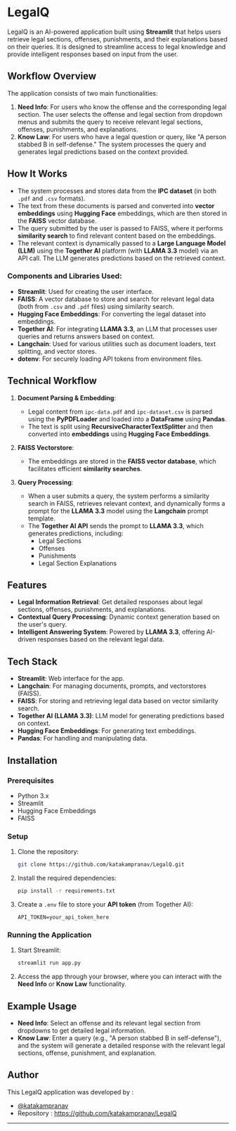 # LegalQ

LegalQ is an AI-powered application built using **Streamlit** that helps users retrieve legal sections, offenses, punishments, and their explanations based on their queries. It is designed to streamline access to legal knowledge and provide intelligent responses based on input from the user.

## Workflow Overview

The application consists of two main functionalities:
1. **Need Info**: For users who know the offense and the corresponding legal section. The user selects the offense and legal section from dropdown menus and submits the query to receive relevant legal sections, offenses, punishments, and explanations.
2. **Know Law**: For users who have a legal question or query, like "A person stabbed B in self-defense." The system processes the query and generates legal predictions based on the context provided.

## How It Works

- The system processes and stores data from the **IPC dataset** (in both `.pdf` and `.csv` formats).
- The text from these documents is parsed and converted into **vector embeddings** using **Hugging Face** embeddings, which are then stored in the **FAISS** vector database.
- The query submitted by the user is passed to FAISS, where it performs **similarity search** to find relevant content based on the embeddings.
- The relevant context is dynamically passed to a **Large Language Model (LLM)** using the **Together AI** platform (with **LLAMA 3.3** model) via an API call. The LLM generates predictions based on the retrieved context.

### Components and Libraries Used:

- **Streamlit**: Used for creating the user interface.
- **FAISS**: A vector database to store and search for relevant legal data (both from `.csv` and `.pdf` files) using similarity search.
- **Hugging Face Embeddings**: For converting the legal dataset into embeddings.
- **Together AI**: For integrating **LLAMA 3.3**, an LLM that processes user queries and returns answers based on context.
- **Langchain**: Used for various utilities such as document loaders, text splitting, and vector stores.
- **dotenv**: For securely loading API tokens from environment files.

## Technical Workflow

1. **Document Parsing & Embedding**:
   - Legal content from `ipc-data.pdf` and `ipc-dataset.csv` is parsed using the **PyPDFLoader** and loaded into a **DataFrame** using **Pandas**.
   - The text is split using **RecursiveCharacterTextSplitter** and then converted into **embeddings** using **Hugging Face Embeddings**.
   
2. **FAISS Vectorstore**:
   - The embeddings are stored in the **FAISS vector database**, which facilitates efficient **similarity searches**.
   
3. **Query Processing**:
   - When a user submits a query, the system performs a similarity search in FAISS, retrieves relevant context, and dynamically forms a prompt for the **LLAMA 3.3** model using the **Langchain** prompt template.
   - The **Together AI API** sends the prompt to **LLAMA 3.3**, which generates predictions, including:
     - Legal Sections
     - Offenses
     - Punishments
     - Legal Section Explanations

## Features

- **Legal Information Retrieval**: Get detailed responses about legal sections, offenses, punishments, and explanations.
- **Contextual Query Processing**: Dynamic context generation based on the user's query.
- **Intelligent Answering System**: Powered by **LLAMA 3.3**, offering AI-driven responses based on the relevant legal data.

## Tech Stack

- **Streamlit**: Web interface for the app.
- **Langchain**: For managing documents, prompts, and vectorstores (FAISS).
- **FAISS**: For storing and retrieving legal data based on vector similarity search.
- **Together AI (LLAMA 3.3)**: LLM model for generating predictions based on context.
- **Hugging Face Embeddings**: For generating text embeddings.
- **Pandas**: For handling and manipulating data.

## Installation

### Prerequisites
- Python 3.x
- Streamlit
- Hugging Face Embeddings
- FAISS

### Setup
1. Clone the repository:
   ```bash
   git clone https://github.com/katakampranav/LegalQ.git
   ```

2. Install the required dependencies:
   ```bash
   pip install -r requirements.txt
   ```

3. Create a `.env` file to store your **API token** (from Together AI):
   ```plaintext
   API_TOKEN=your_api_token_here
   ```

### Running the Application
1. Start Streamlit:
   ```bash
   streamlit run app.py
   ```
2. Access the app through your browser, where you can interact with the **Need Info** or **Know Law** functionality.

## Example Usage

- **Need Info**: Select an offense and its relevant legal section from dropdowns to get detailed legal information.
- **Know Law**: Enter a query (e.g., "A person stabbed B in self-defense"), and the system will generate a detailed response with the relevant legal sections, offense, punishment, and explanation.

## Author

This LegalQ application was developed by :
-	[@katakampranav](https://github.com/katakampranav)
-	Repository : https://github.com/katakampranav/LegalQ

---
